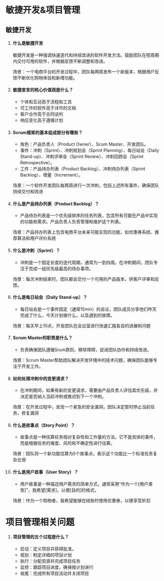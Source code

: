 # 敏捷开发&项目管理

## 敏捷开发

1. #### 什么是敏捷开发

   敏捷开发是一种强调快速迭代和持续改进的软件开发方法。鼓励团队在短周期内交付可用的软件，并根据反馈不断调整和改进。

   场景：一个电商平台的开发过程中，团队每两周发布一个新版本，根据用户反馈不断优化购物体验和新增功能。

2. #### 敏捷宣言的核心价值观是什么？

   - 个体和互动高于流程和工具
   - 可工作的软件高于详尽的文档
   - 客户合作高于合同谈判
   - 响应变化高于遵循计划

3. #### Scrum框架的基本组成部分有哪些？

   - 角色：产品负责人（Product Owner）、Scum Master、开发团队。
   - 事件：冲刺（Sprint）、冲刺规划会（Sprint Planning）、每日站会（Daily Stand-up）、冲刺评审会（Sprint Review）、冲刺回顾会（Sprint Retrospective）。
   - 工件：产品待办列表（Product Backlog）、冲刺待办列表（Sprint Backlog）、增量（Increment）。

   场景：一个软件开发团队每两周进行一次冲刺，包括上述所有事件，确保团队持续交付和改进

4. #### 什么是产品待办列表（Product Backlog）？

   - 产品待办列表是一个优先级排序的任务列表，包含所有可能在产品中实现的功能和需求。产品负责人负责管理和维护这个列表。

   场景：产品待办列表上包含电商平台未来可能实现的功能，如优惠券系统、推荐算法和用户评价系统

5. #### 什么是冲刺（Sprint）？

   - 冲刺是一个固定长度的迭代周期，通常为一到四周。在冲刺期间，团队专注于完成一组优先级最高的待办事项。

   场景：每次冲刺结束时，团队都会交付一个可用的产品版本，供客户评审和反馈。

6. #### 什么是每日站会（Daily Stand-up）？

   - 每日站会是一个事件固定（通常15min）的会议，团队成员分享他们昨天完成了什么，今天计划做什么，以及遇到的故障。

   场景：每天早上10点，开发团队在会议室进行快速汇报各自的进展和问题

7. #### Scrum Master的职责是什么？

   - 负责确保团队遵循Srum原则，移除障碍，促进团队协作和持续改进。

   场景：Scrum Master帮助团队解决开发环境中的技术问题，确保团队能够专注于开发工作。

8. #### 如何处理冲刺中的变更请求？

   - 在冲刺期间，如果有新的变更请求，需要由产品负责人评估其优先级，并决定是否纳入当前冲刺或推迟到下一个冲刺。

   场景：在开发过程中，发现一个紧急的安全漏洞，团队决定暂时停止当前任务，修复漏洞

9. #### 什么是故事点（Story Point）？

   - 故事点是一种估算任务相对复杂性和工作量的方法。它不是具体的事件，而是根据任务的难度、风险和不确定性进行估算。

   场景：团队将一个新功能估算为5个故事点，表示这个功能比一个标准任务复杂五倍

10. #### 什么是用户故事（User Story）？

    - 用户故事是一种描述用户需求的简单方式，通常采用“作为一个[用户类型]”，我希望[需求]，以便[目的]的格式。

    场景：作为一个购物者，我希望能够在结账时使用优惠券，以便享受折扣



# 项目管理相关问题

1. #### 项目管理的五个过程是什么？

   - 启动：定义项目并获得批准。
   - 规划：制定详细的项目计划
   - 执行：分配资源并完成项目任务
   - 监控：跟踪项目进度，确保按计划进行
   - 收尾：完成所有项目活动并关闭项目